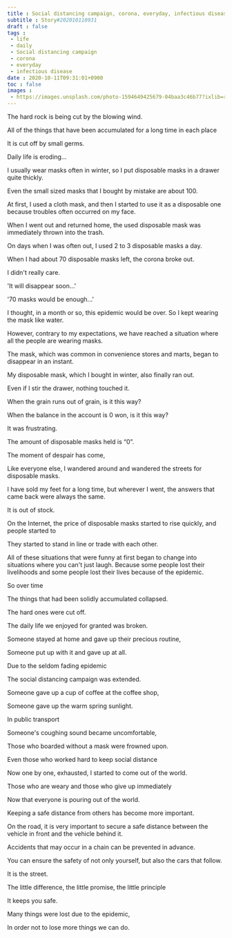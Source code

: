 ```yaml
---
title : Social distancing campaign, corona, everyday, infectious disease
subtitle : Story#202010110931
draft : false
tags :
 - life
 - daily
 - Social distancing campaign
 - corona
 - everyday
 - infectious disease
date : 2020-10-11T09:31:01+0900
toc : false
images : 
 - https://images.unsplash.com/photo-1594649425679-04baa3c46b77?ixlib=rb-1.2.1&q=80&fm=jpg&crop=entropy&cs=tinysrgb&w=1080&fit=max&ixid=eyJhcHBfaWQiOjE1NTU0OX0
---
```

The hard rock is being cut by the blowing wind.  

All of the things that have been accumulated for a long time in each place  

It is cut off by small germs.  

Daily life is eroding...  

I usually wear masks often in winter, so I put disposable masks in a drawer quite thickly.  

Even the small sized masks that I bought by mistake are about 100.  

At first, I used a cloth mask, and then I started to use it as a disposable one because troubles often occurred on my face.  

When I went out and returned home, the used disposable mask was immediately thrown into the trash.  

On days when I was often out, I used 2 to 3 disposable masks a day.  

When I had about 70 disposable masks left, the corona broke out.  

I didn't really care.  

'It will disappear soon...'  

'70 masks would be enough...'  

I thought, in a month or so, this epidemic would be over. So I kept wearing the mask like water.  

However, contrary to my expectations, we have reached a situation where all the people are wearing masks.  

The mask, which was common in convenience stores and marts, began to disappear in an instant.  

My disposable mask, which I bought in winter, also finally ran out.  

Even if I stir the drawer, nothing touched it.  

When the grain runs out of grain, is it this way?  

When the balance in the account is 0 won, is it this way?  

It was frustrating.  

The amount of disposable masks held is “0”.  

The moment of despair has come,  

Like everyone else, I wandered around and wandered the streets for disposable masks.  

I have sold my feet for a long time, but wherever I went, the answers that came back were always the same.  

It is out of stock.  

On the Internet, the price of disposable masks started to rise quickly, and people started to  

They started to stand in line or trade with each other.  

All of these situations that were funny at first began to change into situations where you can't just laugh. Because some people lost their livelihoods and some people lost their lives because of the epidemic.  

So over time  

The things that had been solidly accumulated collapsed.  

The hard ones were cut off.  

The daily life we enjoyed for granted was broken.  

Someone stayed at home and gave up their precious routine,  

Someone put up with it and gave up at all.  

Due to the seldom fading epidemic  

The social distancing campaign was extended.  

Someone gave up a cup of coffee at the coffee shop,  

Someone gave up the warm spring sunlight.  

In public transport  

Someone's coughing sound became uncomfortable,  

Those who boarded without a mask were frowned upon.  

Even those who worked hard to keep social distance  

Now one by one, exhausted, I started to come out of the world.  

Those who are weary and those who give up immediately  

Now that everyone is pouring out of the world.  

Keeping a safe distance from others has become more important.  

On the road, it is very important to secure a safe distance between the vehicle in front and the vehicle behind it.  

Accidents that may occur in a chain can be prevented in advance.  

You can ensure the safety of not only yourself, but also the cars that follow.  

It is the street.  

The little difference, the little promise, the little principle  

It keeps you safe.  

Many things were lost due to the epidemic,  

In order not to lose more things we can do.  